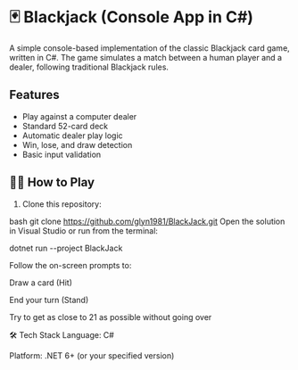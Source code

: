 # 🃏 Blackjack (Console App in C#)

A simple console-based implementation of the classic Blackjack card game, written in C#. The game simulates a match between a human player and a dealer, following traditional Blackjack rules.

## Features

- Play against a computer dealer
- Standard 52-card deck
- Automatic dealer play logic
- Win, lose, and draw detection
- Basic input validation

## 🧑‍💻 How to Play

1. Clone this repository:

bash
   git clone https://github.com/glyn1981/BlackJack.git
Open the solution in Visual Studio or run from the terminal:

dotnet run --project BlackJack

Follow the on-screen prompts to:

Draw a card (Hit)

End your turn (Stand)

Try to get as close to 21 as possible without going over

🛠️ Tech Stack
Language: C#

Platform: .NET 6+ (or your specified version)


